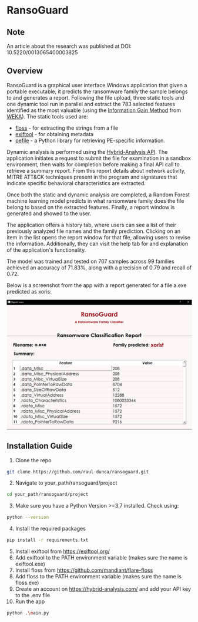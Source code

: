 # RansoGuard
## Note
An article about the research was published at DOI: 10.5220/0013065400003825
## Overview
RansoGuard is a graphical user interface Windows application that given a portable executable, it predicts the ransomware family the sample belongs to and generates a report. Following the file upload, three static tools and one dynamic tool run in parallel and extract the 783 selected features identified as the most valuable (using the [Information Gain Method](https://weka.sourceforge.io/doc.dev/weka/attributeSelection/InfoGainAttributeEval.html) from [WEKA](https://ml.cms.waikato.ac.nz/weka/)). The static tools used are: 
- [floss](https://github.com/mandiant/flare-floss) - for extracting the strings from a file 
- [exiftool](https://exiftool.org/) - for obtaining metadata 
- [pefile](https://github.com/erocarrera/pefile) - a Python library for retrieving PE-specific information.
  
Dynamic analysis is performed using the [Hybrid-Analysis API](https://hybrid-analysis.com/docs/api/v2). The application initiates a request to submit the file for examination in a sandbox environment, then waits for completion before making a final API call to retrieve a summary report. From this report details about network activity, MITRE ATT\&CK techniques present in the program and signatures that indicate specific behavioral characteristics are extracted.

Once both the static and dynamic analysis are completed, a Random Forest machine learning model predicts in what ransomware family does the file belong to based on the extracted features. Finally, a report window is generated and showed to the user.

The application offers a history tab, where users can see a list of their previously analyzed file names and the family prediction. Clicking on an item in the list opens the report window for that file, allowing users to revise the information. Additionally, they can visit the help tab for and explanation of the application's functionality.

The model was trained and tested on 707 samples across 99 families achieved an accuracy of 71.83\%, along with a precision of 0.79 and recall of 0.72.

Below is a screenshot from the app with a report generated for a file a.exe predicted as xoris:

<img src="https://github.com/raul-dunca/assets/blob/main/.images/report.png?raw=true">

<!--A paper about the research done and the application was published: <link>-->

## Installation Guide

1) Clone the repo
```bash
git clone https://github.com/raul-dunca/ransoguard.git
```
2) Navigate to your_path/ransoguard/project
```bash
cd your_path/ransoguard/project
```
3) Make sure you have a Python Version >=3.7 installed. Check using:
```bash
python --version
```
4) Install the required packages
```bash
pip install -r requirements.txt
```
5) Install exiftool from https://exiftool.org/
6) Add exiftool to the PATH environment variable (makes sure the name is exiftool.exe)
7) Install floss from https://github.com/mandiant/flare-floss
8) Add floss to the PATH environment variable (makes sure the name is floss.exe)
9) Create an account on https://hybrid-analysis.com/ and add your API key to the .env file
10) Run the app
```bash
python .\main.py
```

   
